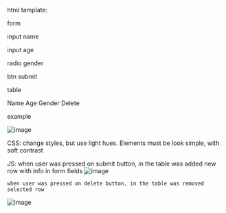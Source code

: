 html tamplate:

form

  input name
  
  input age
  
  radio gender
  
  btn submit
  
table

  Name Age Gender Delete
  
  example 
  
  ![image](https://user-images.githubusercontent.com/47348743/181103621-e949d309-b203-4288-b12c-2ffa2edbdea8.png)

CSS: change styles, but use light hues. Elements must be look simple, with soft contrast

JS: when user was pressed on submit button, in the table was added new row with info in form fields
    ![image](https://user-images.githubusercontent.com/47348743/181105245-5fe26da0-c021-4d52-acbb-6ef34a61a27d.png)

    when user was pressed on delete button, in the table was removed selected row
   ![image](https://user-images.githubusercontent.com/47348743/181105303-a285e00f-b9d7-438a-935c-146fab525377.png)
